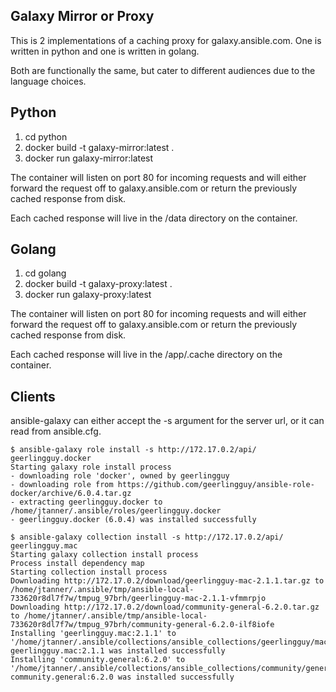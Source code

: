 Galaxy Mirror or Proxy
----------------------

This is 2 implementations of a caching proxy for galaxy.ansible.com. One is written in python and one is written in golang.

Both are functionally the same, but cater to different audiences due to the language choices.


Python
------

1. cd python
2. docker build -t galaxy-mirror:latest .
3. docker run galaxy-mirror:latest

The container will listen on port 80 for incoming requests and will either forward the request off to galaxy.ansible.com or return the previously cached response from disk.

Each cached response will live in the /data directory on the container.


Golang
------

1. cd golang
2. docker build -t galaxy-proxy:latest .
3. docker run galaxy-proxy:latest

The container will listen on port 80 for incoming requests and will either forward the request off to galaxy.ansible.com or return the previously cached response from disk.

Each cached response will live in the /app/.cache directory on the container.



Clients
-------

ansible-galaxy can either accept the -s argument for the server url, or it can read from ansible.cfg.

```
$ ansible-galaxy role install -s http://172.17.0.2/api/ geerlingguy.docker
Starting galaxy role install process
- downloading role 'docker', owned by geerlingguy
- downloading role from https://github.com/geerlingguy/ansible-role-docker/archive/6.0.4.tar.gz
- extracting geerlingguy.docker to /home/jtanner/.ansible/roles/geerlingguy.docker
- geerlingguy.docker (6.0.4) was installed successfully
```

```
$ ansible-galaxy collection install -s http://172.17.0.2/api/ geerlingguy.mac
Starting galaxy collection install process
Process install dependency map
Starting collection install process
Downloading http://172.17.0.2/download/geerlingguy-mac-2.1.1.tar.gz to /home/jtanner/.ansible/tmp/ansible-local-733620r8dl7f7w/tmpug_97brh/geerlingguy-mac-2.1.1-vfmmrpjo
Downloading http://172.17.0.2/download/community-general-6.2.0.tar.gz to /home/jtanner/.ansible/tmp/ansible-local-733620r8dl7f7w/tmpug_97brh/community-general-6.2.0-ilf8iofe
Installing 'geerlingguy.mac:2.1.1' to '/home/jtanner/.ansible/collections/ansible_collections/geerlingguy/mac'
geerlingguy.mac:2.1.1 was installed successfully
Installing 'community.general:6.2.0' to '/home/jtanner/.ansible/collections/ansible_collections/community/general'
community.general:6.2.0 was installed successfully
```
